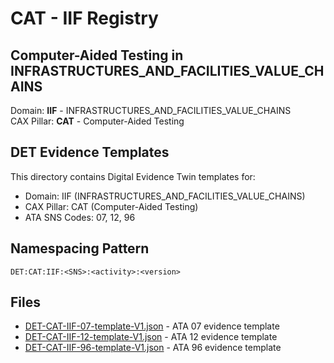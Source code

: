 # CAT - IIF Registry

## Computer-Aided Testing in INFRASTRUCTURES_AND_FACILITIES_VALUE_CHAINS

Domain: **IIF** - INFRASTRUCTURES_AND_FACILITIES_VALUE_CHAINS  
CAX Pillar: **CAT** - Computer-Aided Testing

## DET Evidence Templates

This directory contains Digital Evidence Twin templates for:
- Domain: IIF (INFRASTRUCTURES_AND_FACILITIES_VALUE_CHAINS)
- CAX Pillar: CAT (Computer-Aided Testing)
- ATA SNS Codes: 07, 12, 96

## Namespacing Pattern
```
DET:CAT:IIF:<SNS>:<activity>:<version>
```

## Files
- [DET-CAT-IIF-07-template-V1.json](DET-CAT-IIF-07-template-V1.json) - ATA 07 evidence template
- [DET-CAT-IIF-12-template-V1.json](DET-CAT-IIF-12-template-V1.json) - ATA 12 evidence template
- [DET-CAT-IIF-96-template-V1.json](DET-CAT-IIF-96-template-V1.json) - ATA 96 evidence template
